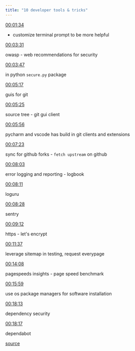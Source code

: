 ```yaml
---
title: "10 developer tools & tricks"
---
```


[00:01:34](https://www.youtube.com/watch?v=wIIQlkyTP_I&t=94)

- customize terminal prompt to be more helpful

[00:03:31](https://www.youtube.com/watch?v=wIIQlkyTP_I&t=211)

owasp - web recommendations for security

[00:03:47](https://www.youtube.com/watch?v=wIIQlkyTP_I&t=227)

in python `secure.py` package

[00:05:17](https://www.youtube.com/watch?v=wIIQlkyTP_I&t=317)

guis for git

[00:05:25](https://www.youtube.com/watch?v=wIIQlkyTP_I&t=325)

source tree - git gui client

[00:05:56](https://www.youtube.com/watch?v=wIIQlkyTP_I&t=356)

pycharm and vscode has build in git clients and extensions

[00:07:23](https://www.youtube.com/watch?v=wIIQlkyTP_I&t=443)

sync for github forks - `fetch upstream` on github

[00:08:03](https://www.youtube.com/watch?v=wIIQlkyTP_I&t=483)

error logging and reporting - logbook

[00:08:11](https://www.youtube.com/watch?v=wIIQlkyTP_I&t=491)

loguru

[00:08:28](https://www.youtube.com/watch?v=wIIQlkyTP_I&t=508)

sentry

[00:09:12](https://www.youtube.com/watch?v=wIIQlkyTP_I&t=552)

https - let's encrypt

[00:11:37](https://www.youtube.com/watch?v=wIIQlkyTP_I&t=697)

leverage sitemap in testing, request everypage

[00:14:08](https://www.youtube.com/watch?v=wIIQlkyTP_I&t=848)

pagespeeds insights - page speed benchmark

[00:15:59](https://www.youtube.com/watch?v=wIIQlkyTP_I&t=959)

use os package managers for software installation

[00:18:13](https://www.youtube.com/watch?v=wIIQlkyTP_I&t=1093)

dependency security

[00:18:17](https://www.youtube.com/watch?v=wIIQlkyTP_I&t=1097)

dependabot

[source](https://www.youtube.com/watch?v=wIIQlkyTP_I)
